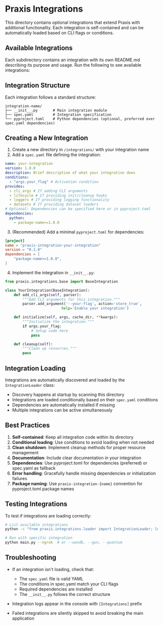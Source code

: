 # Praxis Integrations

This directory contains optional integrations that extend Praxis with additional functionality. Each integration is self-contained and can be automatically loaded based on CLI flags or conditions.

## Available Integrations

Each subdirectory contains an integration with its own README.md describing its purpose and usage. Run the following to see available integrations:

## Integration Structure

Each integration follows a standard structure:

```
integration-name/
├── __init__.py       # Main integration module
├── spec.yaml         # Integration specification
└── pyproject.toml    # Python dependencies (optional, preferred over spec.yaml dependencies)
```

## Creating a New Integration

1. Create a new directory in `/integrations/` with your integration name
2. Add a `spec.yaml` file defining the integration:

```yaml
name: your-integration
version: 1.0.0
description: Brief description of what your integration does
conditions:
  - "args.your_flag" # Activation condition
provides:
  - cli_args # If adding CLI arguments
  - lifecycle # If providing init/cleanup hooks
  - loggers # If providing logging functionality
  - datasets # If providing dataset loaders
# Optional: Dependencies can be specified here or in pyproject.toml
dependencies:
  python:
    - package-name>=1.0.0
```

3. (Recommended) Add a minimal `pyproject.toml` for dependencies:

```toml
[project]
name = "praxis-integration-your-integration"
version = "0.1.0"
dependencies = [
    "package-name>=1.0.0",
]
```

4. Implement the integration in `__init__.py`:

```python
from praxis.integrations.base import BaseIntegration

class YourIntegration(BaseIntegration):
    def add_cli_args(self, parser):
        """Add CLI arguments for this integration."""
        parser.add_argument('--your-flag', action='store_true',
                          help='Enable your integration')

    def initialize(self, args, cache_dir, **kwargs):
        """Initialize the integration."""
        if args.your_flag:
            # Setup code here
            pass

    def cleanup(self):
        """Clean up resources."""
        pass
```

## Integration Loading

Integrations are automatically discovered and loaded by the `IntegrationLoader` class:

- Discovery happens at startup by scanning this directory
- Integrations are loaded conditionally based on their `spec.yaml` conditions
- Dependencies are automatically installed if missing
- Multiple integrations can be active simultaneously

## Best Practices

1. **Self-contained**: Keep all integration code within its directory
2. **Conditional loading**: Use conditions to avoid loading when not needed
3. **Clean shutdown**: Implement cleanup methods for proper resource management
4. **Documentation**: Include clear documentation in your integration
5. **Dependencies**: Use pyproject.toml for dependencies (preferred) or spec.yaml as fallback
6. **Error handling**: Gracefully handle missing dependencies or initialization failures
7. **Package naming**: Use `praxis-integration-{name}` convention for pyproject.toml package names

## Testing Integrations

To test if integrations are loading correctly:

```bash
# List available integrations
python -c "from praxis.integrations.loader import IntegrationLoader; loader = IntegrationLoader(); specs = loader.discover_integrations(); print([s.name for s in specs])"

# Run with specific integration
python main.py --ngrok  # or --wandb, --gun, --quantum
```

## Troubleshooting

- If an integration isn't loading, check that:

  - The `spec.yaml` file is valid YAML
  - The conditions in spec.yaml match your CLI flags
  - Required dependencies are installed
  - The `__init__.py` follows the correct structure

- Integration logs appear in the console with `[Integrations]` prefix
- Failed integrations are silently skipped to avoid breaking the main application
